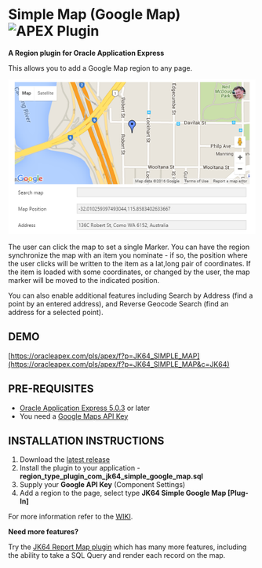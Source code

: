 # Simple Map (Google Map) ![APEX Plugin](https://cdn.rawgit.com/Dani3lSun/apex-github-badges/b7e95341/badges/apex-plugin-badge.svg)

**A Region plugin for Oracle Application Express**

This allows you to add a Google Map region to any page.

![plugin-simplemap-preview.png](https://raw.githubusercontent.com/jeffreykemp/jk64-plugin-simplemap/master/src/plugin-simplemap-preview.png)

The user can click the map to set a single Marker. You can have the region synchronize the map with an item you nominate - if so, the position where the user clicks will be written to the item as a lat,long pair of coordinates. If the item is loaded with some coordinates, or changed by the user, the map marker will be moved to the indicated position.

You can also enable additional features including Search by Address (find a point by an entered address), and Reverse Geocode Search (find an address for a selected point).

## DEMO ##

[https://oracleapex.com/pls/apex/f?p=JK64_SIMPLE_MAP](https://oracleapex.com/pls/apex/f?p=JK64_SIMPLE_MAP&c=JK64)

## PRE-REQUISITES ##

* [Oracle Application Express 5.0.3](https://oracleapex.com) or later
* You need a [Google Maps API Key](https://developers.google.com/maps/documentation/javascript/get-api-key#get-an-api-key)

## INSTALLATION INSTRUCTIONS ##

1. Download the [latest release](https://github.com/jeffreykemp/jk64-plugin-simplemap/releases/latest)
2. Install the plugin to your application - **region_type_plugin_com_jk64_simple_google_map.sql**
3. Supply your **Google API Key** (Component Settings)
4. Add a region to the page, select type **JK64 Simple Google Map [Plug-In]**

For more information refer to the [WIKI](https://github.com/jeffreykemp/jk64-plugin-simplemap/wiki).

**Need more features?**

Try the [JK64 Report Map plugin](https://github.com/jeffreykemp/jk64-plugin-reportmap) which has many more features, including the ability to take a SQL Query and render each record on the map.

